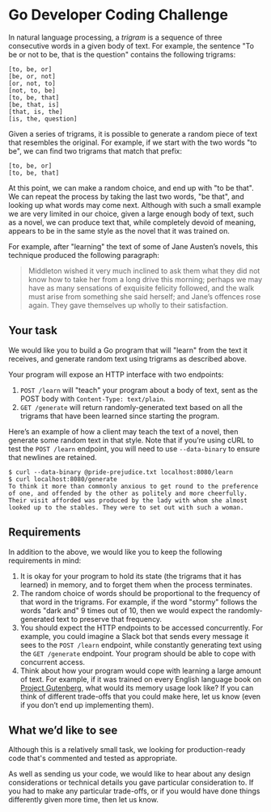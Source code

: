 # Go Developer Coding Challenge

In natural language processing, a _trigram_ is a sequence of three consecutive words in a given body of text. For example, the sentence "To be or not to be, that is the question" contains the following trigrams:

```
[to, be, or]
[be, or, not]
[or, not, to]
[not, to, be]
[to, be, that]
[be, that, is]
[that, is, the]
[is, the, question]
```

Given a series of trigrams, it is possible to generate a random piece of text that resembles the original. For example, if we start with the two words "to be", we can find two trigrams that match that prefix:

```
[to, be, or]
[to, be, that]
```

At this point, we can make a random choice, and end up with "to be that". We can repeat the process by taking the last two words, "be that", and looking up what words may come next. Although with such a small example we are very limited in our choice, given a large enough body of text, such as a novel, we can produce text that, while completely devoid of meaning, appears to be in the same style as the novel that it was trained on.

For example, after "learning" the text of some of Jane Austen’s novels, this technique produced the following paragraph:

> Middleton wished it very much inclined to ask them what they did not
> know how to take her from a long drive this morning; perhaps we may
> have as many sensations of exquisite felicity followed, and the walk
> must arise from something she said herself; and Jane’s offences rose
> again. They gave themselves up wholly to their satisfaction.

## Your task

We would like you to build a Go program that will "learn" from the text it receives, and generate random text using trigrams as described above.

Your program will expose an HTTP interface with two endpoints:

  1. `POST /learn` will "teach" your program about a body of text, sent as the POST body with `Content-Type: text/plain`.
  2. `GET /generate` will return randomly-generated text based on all the trigrams that have been learned since starting the program.

Here’s an example of how a client may teach the text of a novel, then generate some random text in that style. Note that if you’re using cURL to test the `POST /learn` endpoint, you will need to use `--data-binary` to ensure that newlines are retained.

```
$ curl --data-binary @pride-prejudice.txt localhost:8080/learn
$ curl localhost:8080/generate
To think it more than commonly anxious to get round to the preference of one, and offended by the other as politely and more cheerfully. Their visit afforded was produced by the lady with whom she almost looked up to the stables. They were to set out with such a woman.
```

## Requirements

In addition to the above, we would like you to keep the following requirements in mind:

  1. It is okay for your program to hold its state (the trigrams that it has learned) in memory, and to forget them when the process terminates.
  2. The random choice of words should be proportional to the frequency of that word in the trigrams. For example, if the word "stormy" follows the words "dark and" 9 times out of 10, then we would expect the randomly-generated text to preserve that frequency.
  3. You should expect the HTTP endpoints to be accessed concurrently. For example, you could imagine a Slack bot that sends every message it sees to the `POST /learn` endpoint, while constantly generating text using the `GET /generate` endpoint. Your program should be able to cope with concurrent access.
  4. Think about how your program would cope with learning a large amount of text. For example, if it was trained on every English language book on [Project Gutenberg](https://www.gutenberg.org), what would its memory usage look like? If you can think of different trade-offs that you could make here, let us know (even if you don’t end up implementing them).

## What we’d like to see

Although this is a relatively small task, we looking for production-ready code that's commented and tested as appropriate.

As well as sending us your code, we would like to hear about any design considerations or technical details you gave particular consideration to. If you had to make any particular trade-offs, or if you would have done things differently given more time, then let us know.
